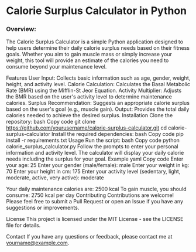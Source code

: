 # Calorie Surplus Calculator in Python
<h3>Overview:</h3>
The Calorie Surplus Calculator is a simple Python application designed to help users determine their daily calorie surplus needs based on their fitness goals. Whether you aim to gain muscle mass or simply increase your weight, this tool will provide an estimate of the calories you need to consume beyond your maintenance level.

Features
User Input: Collects basic information such as age, gender, weight, height, and activity level.
Calorie Calculation: Calculates the Basal Metabolic Rate (BMR) using the Mifflin-St Jeor Equation.
Activity Multiplier: Adjusts the BMR based on the user's activity level to determine maintenance calories.
Surplus Recommendation: Suggests an appropriate calorie surplus based on the user's goal (e.g., muscle gain).
Output: Provides the total daily calories needed to achieve the desired surplus.
Installation
Clone the repository:
bash
Copy code
git clone https://github.com/yourusername/calorie-surplus-calculator.git
cd calorie-surplus-calculator
Install the required dependencies:
bash
Copy code
pip install -r requirements.txt
Usage
Run the script:
bash
Copy code
python calorie_surplus_calculator.py
Follow the prompts to enter your personal information and activity level.
The calculator will display your daily calorie needs including the surplus for your goal.
Example
yaml
Copy code
Enter your age: 25
Enter your gender (male/female): male
Enter your weight in kg: 70
Enter your height in cm: 175
Enter your activity level (sedentary, light, moderate, active, very active): moderate

Your daily maintenance calories are: 2500 kcal
To gain muscle, you should consume: 2750 kcal per day
Contributing
Contributions are welcome! Please feel free to submit a Pull Request or open an Issue if you have any suggestions or improvements.

License
This project is licensed under the MIT License - see the LICENSE file for details.

Contact
If you have any questions or feedback, please contact me at yourname@example.com.

